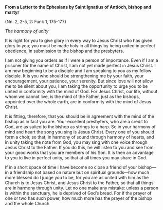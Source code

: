 

**From a Letter to the Ephesians by Saint Ignatius of Antioch, bishop and martyr**

(Nn. 2, 2-5, 2: Funk 1, 175-177)

_The harmony of unity_

It is right for you to give glory in every way to Jesus Christ who has given glory to you; you must be made holy in all things by being united in perfect obedience, in submission to the bishop and the presbyters.

I am not giving you orders as if I were a person of importance. Even if I am a prisoner for the name of Christ, I am not yet made perfect in Jesus Christ. I am now beginning to be a disciple and I am speaking to you as my fellow disciple. It is you who should be strengthening me by your faith, your encouragement, your patience, your serenity. But since love will not allow me to be silent about you, I am taking the opportunity to urge you to be united in conformity with the mind of God. For Jesus Christ, our life, without whom we cannot live, is the mind of the Father, just as the bishops, appointed over the whole earth, are in conformity with the mind of Jesus Christ.

It is fitting, therefore, that you should be in agreement with the mind of the bishop as in fact you are. Your excellent presbyters, who are a credit to God, are as suited to the bishop as strings to a harp. So in your harmony of mind and heart the song you sing is Jesus Christ. Every one of you should form a choir, so that, in harmony of sound through harmony of hearts, and in unity taking the note from God, you may sing with one voice through Jesus Christ to the Father. If you do this, he will listen to you and see from your good works that you are members of his Son. It is then an advantage to you to live in perfect unity, so that at all times you may share in God.

If in a short space of time I have become so close a friend of your bishop—in a friendship not based on nature but on spiritual grounds—how much more blessed do I judge you to be, for you are as united with him as the Church is to Jesus Christ, and Jesus Christ to the Father, so that all things are in harmony through unity. Let no one make any mistake: unless a person is within the sanctuary, he is deprived of God’s bread. For if the prayer of one or two has such power, how much more has the prayer of the bishop and the whole Church.

